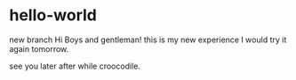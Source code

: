 # hello-world
new branch 
Hi Boys and gentleman! this is my new experience 
I would try it again tomorrow.

see you later
after while croocodile.

